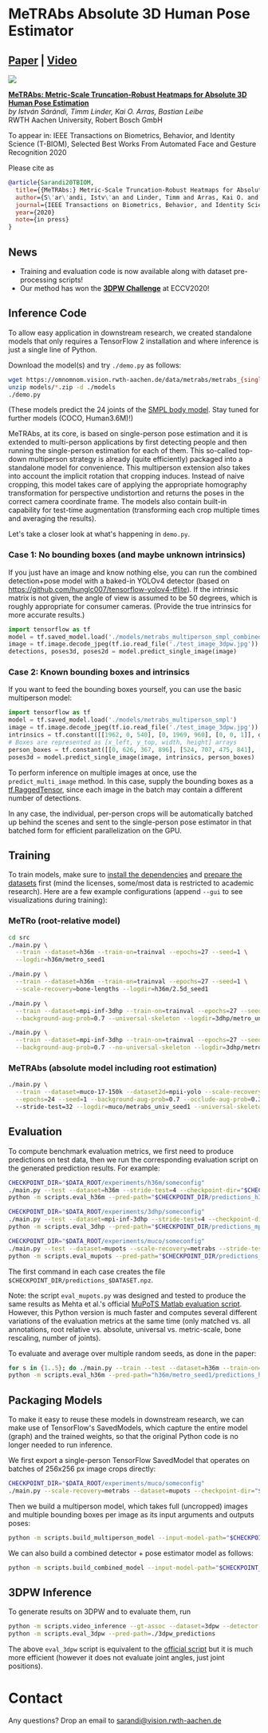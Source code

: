 # MeTRAbs Absolute 3D Human Pose Estimator
## [Paper](https://arxiv.org/abs/2007.07227) | [Video](https://youtu.be/BemM8-Lx47g)

![](demo.png)

**[MeTRAbs: Metric-Scale Truncation-Robust Heatmaps for Absolute 3D Human Pose Estimation](https://arxiv.org/abs/2007.07227)** <br>
*by István Sárándi, Timm Linder, Kai O. Arras, Bastian Leibe* <br>
RWTH Aachen University, Robert Bosch GmbH

To appear in: IEEE Transactions on Biometrics, Behavior, and Identity Science (T-BIOM), Selected Best Works From Automated Face and Gesture Recognition 2020 

Please cite as 

```bibtex
@article{Sarandi20TBIOM,
  title={{MeTRAbs:} Metric-Scale Truncation-Robust Heatmaps for Absolute 3{D} Human Pose Estimation},
  author={S\'ar\'andi, Istv\'an and Linder, Timm and Arras, Kai O. and Leibe, Bastian},
  journal={IEEE Transactions on Biometrics, Behavior, and Identity Science},
  year={2020}
  note={in press}
}
```

## News
  * Training and evaluation code is now available along with dataset pre-processing scripts!
  * Our method has won the **[3DPW Challenge](https://virtualhumans.mpi-inf.mpg.de/3DPW_Challenge/)** at ECCV2020!
   
## Inference Code
To allow easy application in downstream research, we created standalone models that only requires a TensorFlow 2 installation and where inference is just a single line of Python.

Download the model(s) and try `./demo.py` as follows:

```bash
wget https://omnomnom.vision.rwth-aachen.de/data/metrabs/metrabs_{singleperson_smpl,multiperson_smpl,multiperson_smpl_combined}.zip -P ./models
unzip models/*.zip -d ./models
./demo.py
```

(These models predict the 24 joints of the [SMPL body model](https://smpl.is.tue.mpg.de/). Stay tuned for further models (COCO, Human3.6M)!)

MeTRAbs, at its core, is based on single-person pose estimation and it is extended to multi-person applications by 
first detecting people and then running the single-person estimation for each of them. This so-called top-down multiperson 
strategy is already (quite efficiently) packaged into a standalone model for convenience. This multiperson extension
also takes into account the implicit rotation that cropping induces. Instead of naive cropping, this model takes care
of applying the appropriate homography transformation for perspective undistortion and returns the poses in the correct
camera coordinate frame. The models also contain built-in capability for test-time augmentation
(transforming each crop multiple times and averaging the results).

Let's take a closer look at what's happening in `demo.py`.

### Case 1: No bounding boxes (and maybe unknown intrinsics)
If you just have an image and know nothing else, you can run the combined detection+pose model with a baked-in YOLOv4 detector (based on https://github.com/hunglc007/tensorflow-yolov4-tflite).
If the intrinsic matrix is not given, the angle of view is assumed to be 50 degrees, which is roughly appropriate for consumer cameras.
(Provide the true intrinsics for more accurate results.)

```python
import tensorflow as tf
model = tf.saved_model.load('./models/metrabs_multiperson_smpl_combined')
image = tf.image.decode_jpeg(tf.io.read_file('./test_image_3dpw.jpg'))
detections, poses3d, poses2d = model.predict_single_image(image)
```

### Case 2: Known bounding boxes and intrinsics
If you want to feed the bounding boxes yourself, you can use the basic multiperson model:

```python
import tensorflow as tf
model = tf.saved_model.load('./models/metrabs_multiperson_smpl')
image = tf.image.decode_jpeg(tf.io.read_file('./test_image_3dpw.jpg'))
intrinsics = tf.constant([[1962, 0, 540], [0, 1969, 960], [0, 0, 1]], dtype=tf.float32)
# Boxes are represented as [x_left, y_top, width, height] arrays
person_boxes = tf.constant([[0, 626, 367, 896], [524, 707, 475, 841], [588, 512, 54, 198]], tf.float32)
poses3d = model.predict_single_image(image, intrinsics, person_boxes)
```

To perform inference on multiple images at once, use the `predict_multi_image` method. In this case, supply the bounding boxes
as a [tf.RaggedTensor](https://www.tensorflow.org/api_docs/python/tf/RaggedTensor), since each image in the batch may contain a different number of detections.

In any case, the individual, per-person crops will be automatically batched up behind the scenes and sent to the 
single-person pose estimator in that batched form for efficient parallelization on the GPU.


## Training

To train models, make sure to [install the dependencies](DEPENDENCIES.md) and [prepare the datasets](DATASETS.md)
 first (mind the licenses, some/most data is restricted to academic research). Here are a few example configurations
 (append `--gui` to see visualizations during training):

### MeTRo (root-relative model)

```bash
cd src
./main.py \
  --train --dataset=h36m --train-on=trainval --epochs=27 --seed=1 \
  --logdir=h36m/metro_seed1

./main.py \
  --train --dataset=h36m --train-on=trainval --epochs=27 --seed=1 \
  --scale-recovery=bone-lengths --logdir=h36m/2.5d_seed1

./main.py \
  --train --dataset=mpi-inf-3dhp --train-on=trainval --epochs=27 --seed=1 \
  --background-aug-prob=0.7 --universal-skeleton --logdir=3dhp/metro_univ_seed1

./main.py \
  --train --dataset=mpi-inf-3dhp --train-on=trainval --epochs=27 --seed=1 \
  --background-aug-prob=0.7 --no-universal-skeleton --logdir=3dhp/metro_nonuniv_seed1
```

### MeTRAbs (absolute model including root estimation)

```bash
./main.py \
  --train --dataset=muco-17-150k --dataset2d=mpii-yolo --scale-recovery=metrabs \
  --epochs=24 --seed=1 --background-aug-prob=0.7 --occlude-aug-prob=0.3 \ 
  --stride-test=32 --logdir=muco/metrabs_univ_seed1 --universal-skeleton
```

## Evaluation

To compute benchmark evaluation metrics, we first need to produce predictions on test data,
 then we run the corresponding evaluation script on the generated prediction results.
 For example:

```bash
CHECKPOINT_DIR="$DATA_ROOT/experiments/h36m/someconfig"
./main.py --test --dataset=h36m --stride-test=4 --checkpoint-dir="$CHECKPOINT_DIR"
python -m scripts.eval_h36m --pred-path="$CHECKPOINT_DIR/predictions_h36m.npz"
```

```bash
CHECKPOINT_DIR="$DATA_ROOT/experiments/3dhp/someconfig"
./main.py --test --dataset=mpi-inf-3dhp --stride-test=4 --checkpoint-dir="$CHECKPOINT_DIR"
python -m scripts.eval_3dhp --pred-path="$CHECKPOINT_DIR/predictions_mpi-inf-3dhp.npz"
```

```bash
CHECKPOINT_DIR="$DATA_ROOT/experiments/muco/someconfig"
./main.py --test --dataset=mupots --scale-recovery=metrabs --stride-test=32 --checkpoint-dir="$CHECKPOINT_DIR"
python -m scripts.eval_mupots --pred-path="$CHECKPOINT_DIR/predictions_mupots.npz"
```

The first command in each case creates the file `$CHECKPOINT_DIR/predictions_$DATASET.npz`.

Note: the script `eval_mupots.py` was designed and tested to produce the same results as Mehta et al.'s official [MuPoTS Matlab evaluation script](http://gvv.mpi-inf.mpg.de/projects/SingleShotMultiPerson/). 
 However, this Python version is much faster and computes several different variations of the evaluation metrics at the same time 
 (only matched vs. all annotations, root relative vs. absolute, universal vs. metric-scale, bone rescaling, number of joints).

To evaluate and average over multiple random seeds, as done in the paper:

```bash
for s in {1..5}; do ./main.py --train --test --dataset=h36m --train-on=trainval --epochs=27 --seed=$i --logdir=h36m/metro_seed$i; done
python -m scripts.eval_h36m --pred-path="h36m/metro_seed1/predictions_h36m.npz" --seeds=5
```

## Packaging Models

To make it easy to reuse these models in downstream research, we can make use of TensorFlow's SavedModels, which capture the entire model (graph) and the trained weights, so that the original Python code is no longer needed to run inference.

We first export a single-person TensorFlow SavedModel that operates on batches of 256x256 px image crops directly:

```bash
CHECKPOINT_DIR="$DATA_ROOT/experiments/muco/someconfig"
./main.py --scale-recovery=metrabs --dataset=mupots --checkpoint-dir="$CHECKPOINT_DIR" --export-file="$CHECKPOINT_DIR"/metrabs_mupots_singleperson --data-format=NHWC --stride-train=32 --stride-test=32
```

Then we build a multiperson model, which takes full (uncropped) images and multiple bounding boxes per image as its input arguments and outputs poses: 

```bash
python -m scripts.build_multiperson_model --input-model-path="$CHECKPOINT_DIR"/metrabs_mupots_singleperson --output-model-path="$CHECKPOINT_DIR"/metrabs_mupots_multiperson
```

We can also build a combined detector + pose estimator model as follows:

```bash
python -m scripts.build_combined_model --input-model-path="$CHECKPOINT_DIR"/metrabs_mupots_multiperson --detector-path=./yolov4 --output-model-path="$CHECKPOINT_DIR"/metrabs_mupots_multiperson_combined
```

## 3DPW Inference

To generate results on 3DPW and to evaluate them, run

```bash
python -m scripts.video_inference --gt-assoc --dataset=3dpw --detector-path=./yolov4 --model-path=models/metrabs_multiperson_smpl --crops=5 --output-dir=./3dpw_predictions 
python -m scripts.eval_3dpw --pred-path=./3dpw_predictions
```

The above `eval_3dpw` script is equivalent to the [official script](https://github.com/aymenmir1/3dpw-eval/) but it is much more efficient (however it does not evaluate joint angles, just joint positions).


# Contact

Any questions? Drop an email to sarandi@vision.rwth-aachen.de
